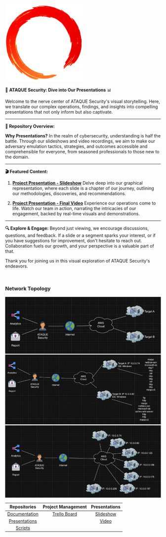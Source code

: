 <img src="./assets/ring.png" width="250">

🎥 **ATAQUE Security: Dive into Our Presentations** 📊

Welcome to the nerve center of ATAQUE Security's visual storytelling. Here, we translate our complex operations, findings, and insights into compelling presentations that not only inform but also captivate.

---

**📌 Repository Overview:**

**Why Presentations?**
In the realm of cybersecurity, understanding is half the battle. Through our slideshows and video recordings, we aim to make our adversary emulation tactics, strategies, and outcomes accessible and comprehensible for everyone, from seasoned professionals to those new to the domain.

---

**🎬 Featured Content:**

1. **[Project Presentation - Slideshow](https://docs.google.com/presentation/d/1U0U4HkPjTmjLndgIuii9MQT_2FryvEBxZkBfMfatCgU/edit?usp=sharing)**
   Delve deep into our graphical representation, where each slide is a chapter of our journey, outlining our methodologies, discoveries, and recommendations.

2. **[Project Presentation - Final Video](link-to-video-recording)**
   Experience our operations come to life. Watch our team in action, narrating the intricacies of our engagement, backed by real-time visuals and demonstrations.

---

**🔍 Explore & Engage:**
Beyond just viewing, we encourage discussions, questions, and feedback. If a slide or a segment sparks your interest, or if you have suggestions for improvement, don't hesitate to reach out. Collaboration fuels our growth, and your perspective is a valuable part of that.

Thank you for joining us in this visual exploration of ATAQUE Security's endeavors.

<br>

### Network Topology

<!-- ![Base Topology](./assets/BaseTop.png) -->

<!-- ![Nmap scan Topology](./assets/NmapTop.png) -->

<img src="./assets/BaseTop.png" width="550">

<img src="./assets/NmapTop.png" width="550">

<img src="./assets/RevisedTop.png" width="550">

<br>

| Repositories | Project Management | Presentations |
|:----------------------:|:-----------------------:|:----------------------:|
| [Documentation](https://github.com/ATAQUE-Security/Documentation) | [Trello Board](https://trello.com/b/q4cb2rJl/401d8rt1) | [Slideshow](https://docs.google.com/presentation/d/1U0U4HkPjTmjLndgIuii9MQT_2FryvEBxZkBfMfatCgU/edit?usp=sharing) |
| [Presentations](https://github.com/ATAQUE-Security/Presentations) | | [Video]() |
| [Scripts](https://github.com/ATAQUE-Security/Scripts) | | |

